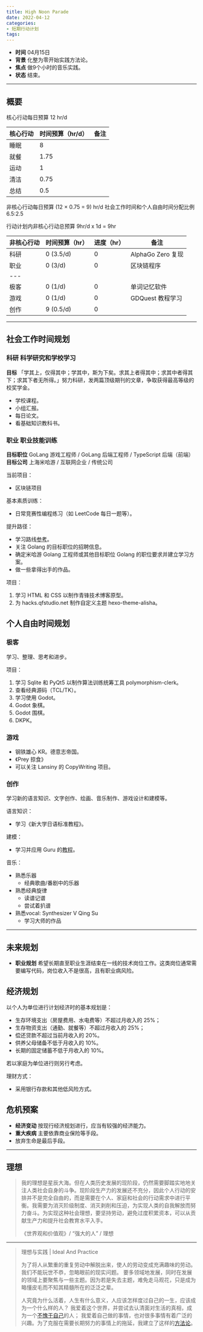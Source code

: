 ```yaml
---
title: High Noon Parade
date: 2022-04-12
categories:
- 短期行动计划
tags:
---
```


- **时间** 04月15日
- **背景** 化整为零开始实践方法论。
- **焦点** 做9个小时的音乐实践。
- **状态** 结束。

---

## 概要

核心行动每日预算 12 hr/d

| 核心行动 | 时间预算（hr/d） | 备注 |
| --- | --- | --- |
| 睡眠 | 8 | |
| 就餐 | 1.75 | |
| 运动 | 1 | |
| 清洁 | 0.75 | |
| 总结 | 0.5 | |

非核心行动每日预算 (12 × 0.75 = 9) hr/d
社会工作时间和个人自由时间分配比例 6.5:2.5

行动计划内非核心行动总预算 9hr/d x 1d = 9hr

| 非核心行动 | 时间预算（hr） | 进度（hr） | 备注 |
| --- | --- | --- | --- |
| 科研 | 0 (3.5/d) | 0 | AlphaGo Zero 复现 |
| 职业 | 0 (3/d) | 0 | 区块链程序 |
| --- |
| 极客 | 0 (1/d) | 0 | 单词记忆软件 |
| 游戏 | 0 (1/d) | 0 | GDQuest 教程学习 |
| 创作 | 9 (0.5/d) | 0 |

---

## 社会工作时间规划

### 科研 科学研究和学校学习

**目标** 「学其上，仅得其中；学其中，斯为下矣。求其上者得其中；求其中者得其下；求其下者无所得。」努力科研，发两篇顶级期刊的文章，争取获得最高等级的校奖学金。

- 学校课程。
- 小组汇报。
- 每日论文。
- 看基础知识教科书。

### 职业 职业技能训练

**目标职位** GoLang 游戏工程师 / GoLang 后端工程师 / TypeScript 后端（前端）
**目标公司** 上海米哈游 / 互联网企业 / 传统公司

当前项目：

- 区块链项目

基本素质训练：

- 日常竞赛性编程练习（如 LeetCode 每日一题等）。

提升路径：

- 学习路线[参考](https://github.com/kamranahmedse/developer-roadmap)。
- 关注 Golang 的目标职位的招聘信息。
- 确定米哈游 Golang 工程师或其他目标职位 Golang 的职位要求并建立学习方案。
- 做一些拿得出手的作品。

项目：

1. 学习 HTML 和 CSS 以制作青锋技术博客原型。
2. 为 hacks.qfstudio.net 制作自定义主题 hexo-theme-alisha。

## 个人自由时间规划

### 极客

学习、整理、思考和进步。

项目：

1. 学习 Sqlite 和 PyQt5 以制作算法训练统筹工具 polymorphism-clerk。
2. 查看经典源码（TCL/TK）。
3. 学习使用 Godot。
4. Godot 象棋。
5. Godot 围棋。
6. DKPK。

### 游戏

- 钢铁雄心 KR。德意志帝国。
- 《Prey 掠食》
- 可以关注 Lansiny 的 CopyWriting 项目。

### 创作

学习新的语言知识、文字创作、绘画、音乐制作、游戏设计和建模等。

语言知识：

- 学习《新大学日语标准教程》。

建模：

- 学习并应用 Guru 的[教程](https://www.bilibili.com/video/BV1az4y1X7Tr)。

音乐：

- 熟悉乐器
  - 经典歌曲/番剧中的乐器
- 熟悉经典旋律
  - 读谱记谱
  - 尝试着扒谱
- 熟悉vocal: Synthesizer V Qing Su
  - 学习大师的作品

---

## 未来规划

- **职业规划** 希望长期直至职业生涯结束在一线的技术岗位工作。这类岗位通常需要编写代码，岗位收入不是很高，且有职业病风险。

## 经济规划

以个人为单位进行计划经济时的基本规划是：

- 生存环境支出（房屋费用、水电费等）不超过月收入的 25%；
- 生存物资支出（通勤、就餐等）不超过月收入的 25%；
- 偿还贷款不超过当前月收入的 20%。
- 供养父母储备不低于月收入的 10%。
- 长期的固定储蓄不低于月收入的 10%。

若以家庭为单位进行则另行考虑。

理财方式：

- 采用银行存款和其他低风险方式。

## 危机预案

- **经济变动** 按现行经济规划进行，应当有较强的经济能力。
- **重大疾病** 主要依靠商业保险等手段。
- 放弃生命是最后手段。

---

## 理想

> 我的理想是星辰大海。但在人类历史发展的现阶段，仍然需要脚踏实地地关注人类社会自身的斗争。现阶段生产力的发展还不充分，因此个人行动的安排并不是完全自由的，而是需要在个人、家庭和社会的行动需求中进行平衡。我需要为消灭阶级制度、消灭剥削和压迫，为实现人类的自我解放而努力奋斗。为实现这种社会理想，要坚持劳动，避免过度积累资本，可以从贡献生产力和提升社会教育水平入手。
>
> 《世界观和价值观》/ “强大的人” / 理想

---

> 理想与实践 | Ideal And Practice
>
> 为了将人从繁重的重复劳动中解脱出来，使人的劳动变成充满趣味的劳动。我们不能玩世不恭，忽略眼前的现实问题。
> 要多领域地发展，同时在发展的领域上要聚焦与一些主题。因为若是失去主题，难免走马观花，只是成为略懂皮毛而不知其精髓所在的泛泛之辈。
>
> 人究竟为什么活着，人生有什么意义，人应该怎样度过自己的一生，应该成为一个什么样的人？
> 我爱着这个世界，并尝试去认清面对生活的真相，成为一个[不愧于自己](https://lightyears1998.github.io/notebook/philosophy/ego/02-perspective/)的人；
> 我爱着自己做的事情，也对很多事情有着广泛的兴趣。为了克服在需要长期努力的事情上的拖延，我建立了这样的[方法论](https://lightyears1998.github.io/notebook/philosophy/ego/01-methodology/)。
